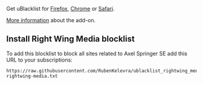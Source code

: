 Get uBlacklist for [Firefox](https://addons.mozilla.org/en-US/firefox/addon/ublacklist/), [Chrome](https://chromewebstore.google.com/detail/ublacklist/pncfbmialoiaghdehhbnbhkkgmjanfhe) or [Safari](https://apps.apple.com/us/app/ublacklist-for-safari/id1547912640). 

[More information](https://iorate.github.io/ublacklist/docs) about the add-on.

## Install Right Wing Media blocklist

To add this blocklist to block all sites related to Axel Springer SE add this URL to your subscriptions:

```
https://raw.githubusercontent.com/RubenKelevra/ublacklist_rightwing_media/master/ublacklist-rightwing-media.txt
```

